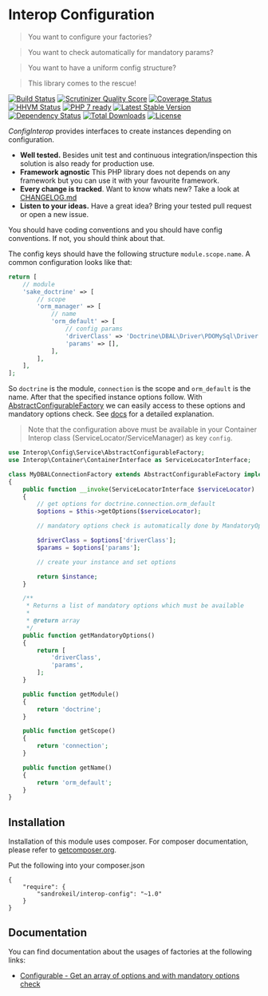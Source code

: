 # Interop Configuration

> You want to configure your factories?

> You want to check automatically for mandatory params?

> You want to have a uniform config structure?

> This library comes to the rescue!

[![Build Status](https://travis-ci.org/sandrokeil/interop-config.png?branch=master)](https://travis-ci.org/sandrokeil/interop-config)
[![Scrutinizer Quality Score](https://scrutinizer-ci.com/g/sandrokeil/interop-config/badges/quality-score.png?s=cdef161c14156e3e36ed0ce3d6fd7979d38d916c)](https://scrutinizer-ci.com/g/sandrokeil/interop-config/)
[![Coverage Status](https://coveralls.io/repos/sandrokeil/interop-config/badge.png?branch=master)](https://coveralls.io/r/sandrokeil/interop-config?branch=master)
[![HHVM Status](http://hhvm.h4cc.de/badge/sandrokeil/interop-config.svg)](http://hhvm.h4cc.de/package/sandrokeil/interop-config)
[![PHP 7 ready](http://php7ready.timesplinter.ch/sandrokeil/interop-config/badge.svg)](https://travis-ci.org/sandrokeil/interop-config)
[![Latest Stable Version](https://poser.pugx.org/sandrokeil/interop-config/v/stable.png)](https://packagist.org/packages/sandrokeil/interop-config)
[![Dependency Status](https://www.versioneye.com/user/projects/53615c75fe0d0720eb00009e/badge.png)](https://www.versioneye.com/user/projects/53615c75fe0d0720eb00009e)
[![Total Downloads](https://poser.pugx.org/sandrokeil/interop-config/downloads.png)](https://packagist.org/packages/sandrokeil/interop-config)
[![License](https://poser.pugx.org/sandrokeil/interop-config/license.png)](https://packagist.org/packages/sandrokeil/interop-config)

*ConfigInterop* provides interfaces to create instances depending on configuration.

 * **Well tested.** Besides unit test and continuous integration/inspection this solution is also ready for production use.
 * **Framework agnostic** This PHP library does not depends on any framework but you can use it with your favourite framework.
 * **Every change is tracked**. Want to know whats new? Take a look at [CHANGELOG.md](https://github.com/sandrokeil/interop-config/blob/master/CHANGELOG.md)
 * **Listen to your ideas.** Have a great idea? Bring your tested pull request or open a new issue.

You should have coding conventions and you should have config conventions. If not, you should think about that.

The config keys should have the following structure `module.scope.name`.  A common configuration looks like that:

```php
return [
    // module
    'sake_doctrine' => [
        // scope
        'orm_manager' => [
            // name
            'orm_default' => [
                // config params
                'driverClass' => 'Doctrine\DBAL\Driver\PDOMySql\Driver',
                'params' => [],
            ],
        ],
    ],
];
```

So `doctrine` is the module, `connection` is the scope and `orm_default` is the name. After that the specified instance options follow.
With [AbstractConfigurableFactory](docs/Configurable.md) we can easily access to these options and mandatory options check. 
See [docs](docs/Configurable.md) for a detailed explanation.

> Note that the configuration above must be available in your Container Interop class (ServiceLocator/ServiceManager) as key `config`.

```php
use Interop\Config\Service\AbstractConfigurableFactory;
use Interop\Container\ContainerInterface as ServiceLocatorInterface;

class MyDBALConnectionFactory extends AbstractConfigurableFactory implements MandatoryOptionsInterface
{
    public function __invoke(ServiceLocatorInterface $serviceLocator)
    {
        // get options for doctrine.connection.orm_default
        $options = $this->getOptions($serviceLocator);

        // mandatory options check is automatically done by MandatoryOptionsInterface

        $driverClass = $options['driverClass'];
        $params = $options['params'];

        // create your instance and set options

        return $instance;
    }

    /**
     * Returns a list of mandatory options which must be available
     *
     * @return array
     */
    public function getMandatoryOptions()
    {
        return [
            'driverClass',
            'params',
        ];
    }

    public function getModule()
    {
        return 'doctrine';
    }

    public function getScope()
    {
        return 'connection';
    }

    public function getName()
    {
        return 'orm_default';
    }
}
```

## Installation

Installation of this module uses composer. For composer documentation, please refer to
[getcomposer.org](http://getcomposer.org/).

Put the following into your composer.json

    {
        "require": {
            "sandrokeil/interop-config": "~1.0"
        }
    }

## Documentation

You can find documentation about the usages of factories at the following links:

 * [Configurable - Get an array of options and with mandatory options check](docs/Configurable.md)


